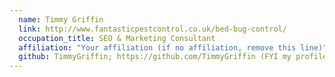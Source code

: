 ```yaml
---
  name: Timmy Griffin
  link: http://www.fantasticpestcontrol.co.uk/bed-bug-control/
  occupation_title: SEO & Marketing Consultant
  affiliation: "Your affiliation (if no affiliation, remove this line)"
  github: TimmyGriffin; https://github.com/TimmyGriffin (FYI my profile is hidden from the public, because its flagged)
---
```

